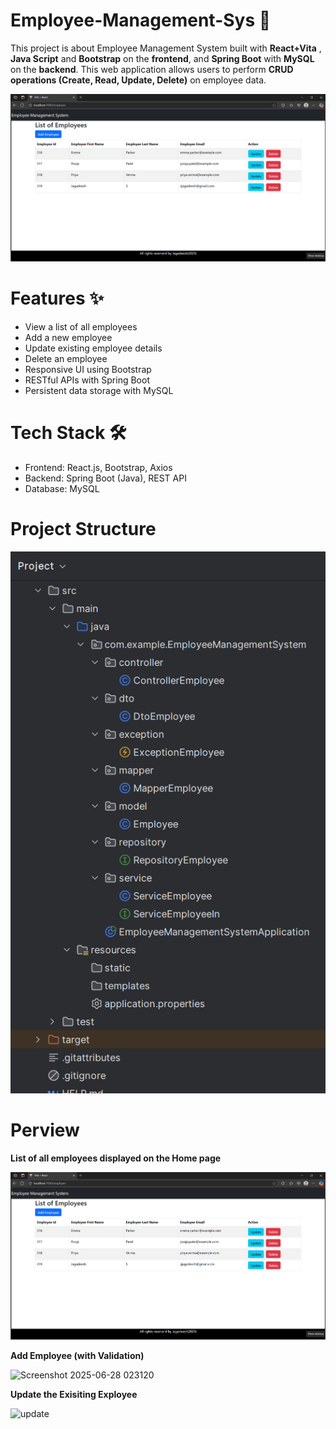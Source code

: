 # Employee-Management-Sys 🚀
This project is about Employee Management System built with **React+Vita** , **Java Script** and **Bootstrap** on the **frontend**, and **Spring Boot** with **MySQL** on the **backend**. This web application allows users to perform **CRUD operations (Create, Read, Update, Delete)** on employee data.

![image](https://github.com/Sudeep-Bhandari/Employee-Management-Sys/blob/6fb3499a2a05d0d4298c2889dc6c2e21f1340823/readme-images/1.png)

# Features ✨
* View a list of all employees
* Add a new employee
* Update existing employee details
* Delete an employee
* Responsive UI using Bootstrap
* RESTful APIs with Spring Boot
* Persistent data storage with MySQL



# Tech Stack 🛠️
* Frontend: React.js, Bootstrap, Axios
* Backend: Spring Boot (Java), REST API
* Database: MySQL

# Project Structure
![Screenshot 2025-06-28 023832](https://github.com/Sudeep-Bhandari/Employee-Management-Sys/blob/ab5b14b04f06f1c3814cce5eeb479a8d5777e6ed/readme-images/2.png)

# Perview
**List of all employees displayed on the Home page**

![Screenshot 2025-06-28 022837](https://github.com/Sudeep-Bhandari/Employee-Management-Sys/blob/07690c6d20708d1fc5d3694b8fb2f71889354ddb/readme-images/3.png)

**Add Employee (with Validation)**

![Screenshot 2025-06-28 023120]("https://github.com/user-attachments/assets/641dfc2f-98e7-4882-8ea0-142889a4eef6")

**Update the Exisiting Exployee**

![update]("https://github.com/user-attachments/assets/8cd324d0-ec86-4910-a518-26b6302534b8")

